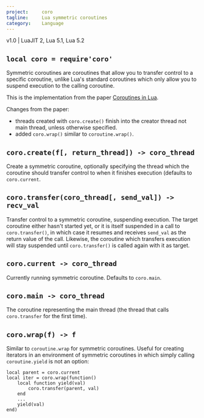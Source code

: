```yaml
---
project:     coro
tagline:     Lua symmetric coroutines
category:    Language
---
```


v1.0 | LuaJIT 2, Lua 5.1, Lua 5.2

## `local coro = require'coro'`

Symmetric coroutines are coroutines that allow you to transfer control to a specific coroutine, unlike Lua's standard coroutines which only allow you to suspend execution to the calling coroutine.

This is the implementation from the paper [Coroutines in Lua](http://www.inf.puc-rio.br/~roberto/docs/corosblp.pdf).

Changes from the paper:

 * threads created with `coro.create()` finish into the creator thread not main thread, unless otherwise specified.
 * added `coro.wrap()` similar to `coroutine.wrap()`.

## `coro.create(f[, return_thread]) -> coro_thread`

Create a symmetric coroutine, optionally specifying the thread which the coroutine should transfer control to when it finishes execution (defaults to `coro.current`.

## `coro.transfer(coro_thread[, send_val]) -> recv_val`

Transfer control to a symmetric coroutine, suspending execution. The target coroutine either hasn't started yet, or it is itself suspended in a call to `coro.transfer()`, in which case it resumes and receives `send_val` as the return value of the call. Likewise, the coroutine which transfers execution will stay suspended until `coro.transfer()` is called again with it as target.

## `coro.current -> coro_thread`

Currently running symmetric coroutine. Defaults to `coro.main`.

## `coro.main -> coro_thread`

The coroutine representing the main thread (the thread that calls `coro.transfer` for the first time).

## `coro.wrap(f) -> f`

Similar to `coroutine.wrap` for symmetric coroutines. Useful for creating iterators in an environment of symmetric coroutines in which simply calling `coroutine.yield` is not an option:

~~~{.lua}
local parent = coro.current
local iter = coro.wrap(function()
	local function yield(val)
		coro.transfer(parent, val)
	end
	...
	yield(val)
end)
~~~

